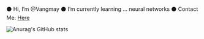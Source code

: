 ⚫ Hi, I’m @Vangmay
⚫ I’m currently learning ... neural networks
⚫ Contact Me: [Here](mailto:vangmay.sachan16@gmail.com)

![Anurag's GitHub stats](https://github-readme-stats.vercel.app/api?username=Vangmay&show_icons=true&theme=tokyonight)
